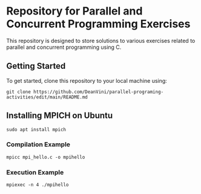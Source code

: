 # Repository for Parallel and Concurrent Programming Exercises

This repository is designed to store solutions to various exercises related to parallel and concurrent programming using C.

## Getting Started

To get started, clone this repository to your local machine using:

```
git clone https://github.com/DeanVini/parallel-programing-activities/edit/main/README.md
```

## Installing MPICH on Ubuntu

```
sudo apt install mpich
```

### Compilation Example
```
mpicc mpi_hello.c -o mpihello
```

### Execution Example
```
mpiexec -n 4 ./mpihello
```


